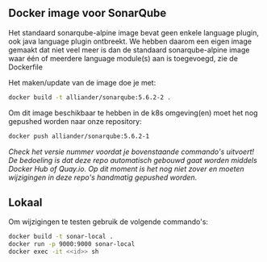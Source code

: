 ## Docker image voor SonarQube

Het standaard sonarqube-alpine image bevat geen enkele language plugin, ook java language plugin ontbreekt.
We hebben daarom een eigen image gemaakt dat niet veel meer is dan de standaard sonarqube-alpine image
waar één of meerdere language module(s) aan is toegevoegd, zie de Dockerfile

Het maken/update van de image doe je met:

```bash
docker build -t alliander/sonarqube:5.6.2-2 .
```

Om dit image beschikbaar te hebben in de k8s omgeving(en) moet het nog gepushed worden naar onze repository:

```bash
docker push alliander/sonarqube:5.6.2-1
```

*Check het versie nummer voordat je bovenstaande commando's uitvoert! De bedoeling is dat deze repo automatisch gebouwd gaat worden middels Docker Hub of Quay.io. Op dit moment is het nog niet zover en moeten wijzigingen in deze repo's handmatig gepushed worden.*


## Lokaal

Om wijzigingen te testen gebruik de volgende commando's:

```bash
docker build -t sonar-local .
docker run -p 9000:9000 sonar-local
docker exec -it <<id>> sh
```
